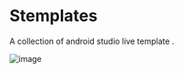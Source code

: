 # Stemplates
A collection of android studio live template .

 ![image](http://github.com/ScottSu163425/Stemplates/screenshots/java.gif)

